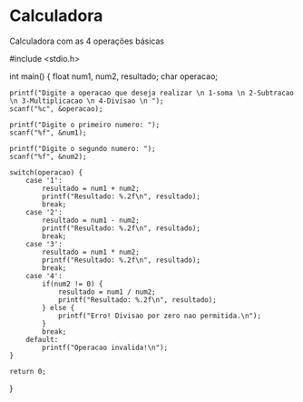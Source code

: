 # Calculadora
Calculadora com as 4 operações básicas 

#include <stdio.h>

int main() {
    float num1, num2, resultado;
    char operacao;

    printf("Digite a operacao que deseja realizar \n 1-soma \n 2-Subtracao \n 3-Multiplicacao \n 4-Divisao \n ");
    scanf("%c", &operacao);

    printf("Digite o primeiro numero: ");
    scanf("%f", &num1);

    printf("Digite o segundo numero: ");
    scanf("%f", &num2);

    switch(operacao) {
        case '1':
            resultado = num1 + num2;
            printf("Resultado: %.2f\n", resultado);
            break;
        case '2':
            resultado = num1 - num2;
            printf("Resultado: %.2f\n", resultado);
            break;
        case '3':
            resultado = num1 * num2;
            printf("Resultado: %.2f\n", resultado);
            break;
        case '4':
            if(num2 != 0) {
                resultado = num1 / num2;
                printf("Resultado: %.2f\n", resultado);
            } else {
                printf("Erro! Divisao por zero nao permitida.\n");
            }
            break;
        default:
            printf("Operacao invalida!\n");
    }

    return 0;
}
